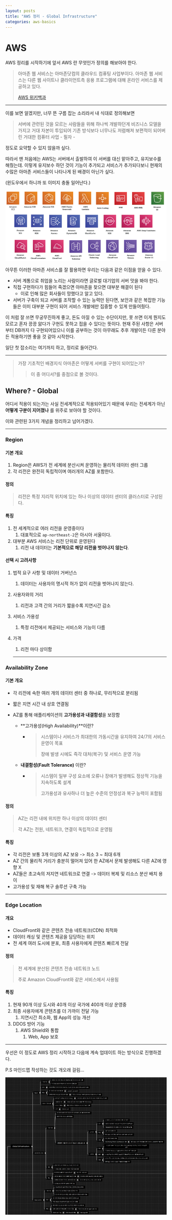 ```yaml
---
layout: posts
title: "AWS 정리 - Global Infrastructure"
categories: aws-basics
---
```


# AWS

AWS 정리를 시작하기에 앞서 AWS 란 무엇인가 정의를 해보아야 한다.

> 아마존 웹 서비스는 아마존닷컴의 클라우드 컴퓨팅 사업부이다. 아마존 웹 서비스는 다른 웹 사이트나 클라이언트측 응용 프로그램에 대해 온라인 서비스를 제공하고 있다. 
>
> [AWS 위키백과](https://ko.wikipedia.org/wiki/%EC%95%84%EB%A7%88%EC%A1%B4_%EC%9B%B9_%EC%84%9C%EB%B9%84%EC%8A%A4)

---

이를 보면 알겠지만, 너무 뜬 구름 잡는 소리라서 내 식대로 정의해보면

> 서버에 관련된 것을 모르는 사람들을 위해 하나씩 개발하던게 비즈니스 모델을 가지고 거대 자본이 투입되어 기존 방식보다 너무나도 저렴해져 보편적이 되어버린 거대한 컴퓨터 사업 - 필자 -

정도로 요약할 수 있지 않을까 싶다.

따라서 맨 처음에는 AWS는 서버에서 출발하여 이 서버를 대신 맡아주고, 유지보수를 해줬는데. 이렇게 유지보수 하던 것이 기능이 추가되고 서비스가 추가되다보니 현재의 수많은 아마존 서비스들이 나타나게 된 배경이 아닌가 싶다.

(윈도우에서 하니까 또 이미지 충돌 일어난다.)

![image-20240915141956082](../images/2024-09-09-aws1/image-20240915141956082.png)

아무튼 이러한 아마존 서비스를 잘 활용하면 우리는 다음과 같은 이점을 얻을 수 있다.

* 서버 계통으로 취업을 노리는 사람이라면 글로벌 대기업의 서버 맛을 봐야 한다.
* 직접 구현하다가 힘들어 죽겠으면 아마존을 찾으면 대부분 해결이 된다 
  * 이로 인해 많은 회사들이 망했다고 알고 있다.
* 서버가 구축이 되고 서버를 조작할 수 있는 능력만 된다면, 보안과 같은 복잡한 기능들은 이미 대부분 구현이 되어 서비스 개발에만 집중할 수 있게 만들어줬다.



이 처럼 잘 쓰면 무궁무진하게 좋고, 돈도 아낄 수 있는 수단이지만, 못 쓰면 이게 뭔지도 모르고 혼자 끙끙 앓다가 구현도 못하고 접을 수 있다는 뜻이다. 현재 주된 사항은 서버부터 DB까지 다 구현되어있으니 이를 공부하는 것이 아무래도 추후 개발이든 다른 분야든 적용하기엔 좋을 것 같아 시작한다.



일단 첫 잡소리는 여기까지 하고, 정리로 들어간다.

---

>  가장 기초적인 배경지식 아마존은 어떻게 서버를 구현이 되어있는가?
>
> > 이 중 어디서?를 중점으로 볼 것이다.

## Where? - Global

어디서 적용이 되는가는 사실 전세계적으로 적용되어있기 때문에 우리는 전세계가 아닌 **어떻게 구분이 지어졌나** 를 위주로 보아야 할 것이다.

이와 관련된 3가지 개념을 정리하고 넘어가겠다.

---

### Region

#### 기본 개요

1. Region은 AWS가 전 세계에 분산시켜 운영하는 물리적 데이터 센터 그룹
2. 각 리전은 완전히 독립적이며 여러개의 AZ를 포함한다.

#### 정의

> 리전은 특정 지리적 위치에 있는 하나 이상의 데이터 센터의 클러스터로 구성된다.

#### 특징

1. 전 세계적으로 여러 리전을 운영중이다
   1. 대표적으로 ```ap-northeast-2```은 아시아 서울이다.
2. 대부분 AWS 서비스는 리전 단위로 운영된다
   1. 리전 내 데이터는 **기본적으로 해당 리전을 벗어나지 않는다**.

#### 선택 시 고려사항

1. 법적 요구 사항 및 데이터 거버넌스

   1. 데이터는 사용자의 명시적 허가 없이 리전을 벗어나지 않는다.

2. 사용자와의 거리

   1. 리전과 고객 간의 거리가 짧을수록 지연시간 감소

3. 서비스 가용성

   1. 특정 리전에서 제공되는 서비스와 기능이 다름

4. 가격

   1. 리전 마다 상이함

   ---

   

### Availability Zone

#### 기본 개요

* 각 리전에 속한 여러 개의 데이터 센터 중 하나로, 무리적으로 분리됨

* 짧은 지연 시간 내 상호 연결됨

* AZ를 통해 애플리케이션의 **고가용성과 내결함성**을 보장함

  * **고가용성(High Availability)**이란?

    * > 시스템이나 서비스가 최대한의 가동시간을 유지하여 24/7의 서비스 운영이 목표
      >
      > 장애 발생 시에도 즉각 대처(복구) 및 서비스 운영 가능

  * **내결함성(Fault Tolerance)** 이란?

    * > 시스템이 일부 구성 요소에 오류나 장애가 발생해도 정상적 기능을 지속하도록 설계
      >
      > 고가용성과 유사하나 더 높은 수준의 안정성과 복구 능력이 포함됨

#### 정의

> AZ는 리전 내에 위치한 하나 이상의 데이터 센터
>
> 각 AZ는 전원, 네트워크, 연결이 독립적으로 운영됨

#### 특징

* 각 리전은 보통 3개 이상의 AZ 보유 -> 최소 3 ~ 최대 6개
* AZ 간의 물리적 거리가 충분히 떨어져 있어 한 AZ에서 문제 발생해도 다른 AZ에 영향 X
* AZ들은 초고속의 저지연 네트워크로 연결 -> 데이터 복제 및 리소스 분산 배치 용이
* 고가용성 및 재해 복구 솔루션 구축 가능

---



### Edge Location

#### 개요

* CloudFront와 같은 콘텐츠 전송 네트워크(CDN) 최적화
* 데이터 캐싱 및 콘텐츠 제공을 담당하는 위치
* 전 세계 여러 도시에 분포, 최종 사용자에게 콘텐츠 빠르게 전달

#### 정의

> 전 세계에 분산된 콘텐츠 전송 네트워크 노드
>
> 주로 Amazon CloudFront와 같은 서비스에서 사용됨

#### 특징

1. 현재 90개 이상 도시와 40개 이상 국가에 400개 이상 운영중
2. 최종 사용자에게 콘텐츠를 더 가까이 전달 가능
   1. 지연시간 최소화, 웹 App의 성능 개선
3. DDOS 방어 기능
   1. AWS Shield와 통합
      1. Web, App 보호

---



우선은 이 정도로 AWS 정리 시작하고 다음에 계속 업데이트 하는 방식으로 진행하겠다. 

P.S 마인드맵 작성하는 것도 개오래 걸림...

![image-20240915142013347](../images/2024-09-09-aws1/image-20240915142013347.png)
